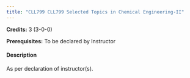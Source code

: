 ```yaml
---
title: "CLL799 CLL799 Selected Topics in Chemical Engineering-II"
---
```

**Credits:** 3 (3-0-0)

**Prerequisites:** To be declared by Instructor

#### Description
As per declaration of instructor(s).
